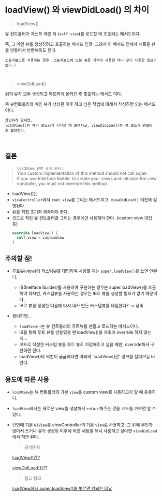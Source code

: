 # loadView() 와 viewDidLoad() 의 차이
  > loadView()

  뷰 컨트롤러가 자신의 메인 뷰 (`self.view`)를 로드할 때 호출되는 메서드이다.

  즉, 그 메인 뷰를 생성하려고 호출하는 메서드 인것. 그래서 이 메서드 안에서 새로운 뷰를 만들어서 반환해줘도 된다.
  ```
  스토리보드를 사용하는 경우, 스토리보드에 있는 뷰를 가져와 사용할 테니 굳이 사용할 필요가 없다.)
  ```
  
  </br>

  > viewDidLoad()

  위의 뷰가 모두 생성되고 메모리에 올라간 후 호출되는 메서드 이다.

  즉 뷰컨트롤러의 메인 뷰가 생성된 이후 하고 싶은 작업에 대해서 작성하면 되는 메서드이다.

  ```
  간단하게 말하면,
  loadView()는 뷰가 로드되기 시작할 때 불려지고, viewDidLoad()는 뷰 로드가 완료된 후 불려진다.
  ```

</br>

## 결론
> `loadView 관련 공식 문서` :   
> Your custom implementation of this method should not call super.  
> If you use Interface Builder to create your views and initialize the view controller, you must not override this method.

- loadView()는 
- `viewController`에서 `root view`를 그리는 메서드이고, `viewDidLoad()` 이전에 실행된다.
- 뷰를 직접 초기화 해주어야 한다.
- 코드로 직접 뷰 컨트롤러를 그리는 경우에만 사용해야 한다. (custom view 대입 등)
  ```swift
  override loadView() {
    self.view = customView
  }
  ```
  
## 주의할 점!
- 루트뷰(view)에 커스텀뷰를 대입하여 사용할 때는 `super.loadView()`를 쓰면 안된다.
  - IB(Inetface Builder)를 사용하여 구현하는 경우는 super.loadView()를 호출해야 하자만, 커스텀뷰를 사용하는 경우는 IB로 뷰를 생성할 필요가 없기 때문이다.
  - IB로 뷰를 생성한 다음에 다시 내가 만든 커스텀뷰를 대입한다? -> 낭비

- 정리하면...
  - `loadView()`는 뷰 컨트롤러의 루트뷰를 만들고 로드하는 메서드이다.
  - IB를 통해 루트 뷰를 만들었을 땐 loadView()를 애초에 override 하지 않는게...
  - 코드로 작성한 커스텀 뷰를 루트 뷰로 지정해주고 싶을 때만, override해서 구현하면 된다.
  - loadView()의 역할이 궁금하다면 아래의 'loadView()란' 링크를 살펴보길 바란다.

## 용도에 따른 사용
- `loadView`는 뷰 컨트롤러의 기본 `view`를 custom view로 사용하고자 할 때 유용하다.
- `loadView`에서는 새로운 view를 생성해서 `return`해주는 것을 코드를 까보면 알 수 있다.
- 반면에 기본 `UIView`를 ciewController의 기본 `view`로 사용하고, 그 위에 무언가 얹어서 쓰거나 뷰가 생성된 이후에 어떤 세팅을 해서 사용하고 싶다면 `viewDidLoad`에서 하면 된다.

  > 공식문서

  [loadView()란?](https://developer.apple.com/documentation/uikit/uiviewcontroller/1621454-loadview)

  [viewDidLoad()란?](https://developer.apple.com/documentation/uikit/uiviewcontroller/1621495-viewdidload)
  
  > 참고 링크
  
  [loadView에서 super.loadView()를 부르면 안되는 이유](https://stackoverflow.com/questions/9105450/should-super-loadview-be-called-from-loadview-or-not)
